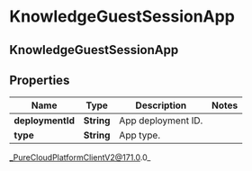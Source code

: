 # KnowledgeGuestSessionApp

## KnowledgeGuestSessionApp

## Properties

|Name | Type | Description | Notes|
|------------ | ------------- | ------------- | -------------|
| **deploymentId** | **String** | App deployment ID. | |
| **type** | **String** | App type. | |



_PureCloudPlatformClientV2@171.0.0_
